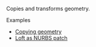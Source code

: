 Copies and transforms geometry.

Examples



* [Copying geometry](https://creator.trimble.com/graph?assetURI=whp:f303c34e-2e54-495f-9948-f7542bcc844d&version=latest)
* [Loft as NURBS patch](https://kind-dune-0f6b12f1e.1.azurestaticapps.net/?assetURI=whp:d62fe689-b7c0-4fd6-8d17-70deef935725&version=latest)